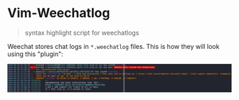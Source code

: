 # Vim-Weechatlog
> syntax highlight script for weechatlogs

Weechat stores chat logs in `*.weechatlog` files.
This is how they will look using this "plugin":

![demo](weechatlog.png)
